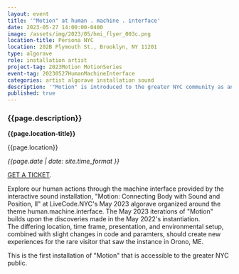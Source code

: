 ```yaml
---
layout: event
title: '"Motion" at human . machine . interface'
date: 2023-05-27 14:00:00-0400
image: /assets/img/2023/05/hmi_flyer_003c.png
location-title: Persona NYC
location: 202B Plymouth St., Brooklyn, NY 11201
type: algorave
role: installation artist
project-tag: 2023Motion MotionSeries
event-tag: 20230527HumanMachineInterface
categories: artist algorave installation sound
description: '"Motion" is introduced to the greater NYC community as an installation on display at the LiveCode.NYC algorave titled human.machine.interface.'
published: true
---
```

### {{page.description}}

**{{page.location-title}}**

{{page.location}}

*{{page.date | date: site.time_format }}*

[GET A TICKET](https://alpha.persona.nyc/purchase/humanmachineinterface-6362d222).

Explore our human actions through the machine interface provided by the interactive sound installation, "Motion: Connecting Body with Sound and Position, II" at LiveCode.NYC's May 2023 algorave organized around the theme human.machine.interface.
The May 2023 iterations of "Motion" builds upon the discoveries made in the May 2022's instantiation.  
The differing location, time frame, presentation, and environmental setup, combined with slight changes in code and paramters, should create new experiences for the rare visitor that saw the instance in Orono, ME.

This is the first installation of "Motion" that is accessible to the greater NYC public.
